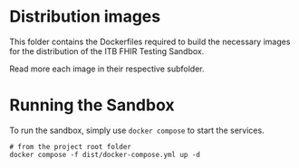 # Distribution images

This folder contains the Dockerfiles required to build the necessary images for the distribution of the ITB FHIR
Testing Sandbox.

Read more each image in their respective subfolder.

# Running the Sandbox

To run the sandbox, simply use `docker compose` to start the services.

```shell
# from the project root folder
docker compose -f dist/docker-compose.yml up -d
```

